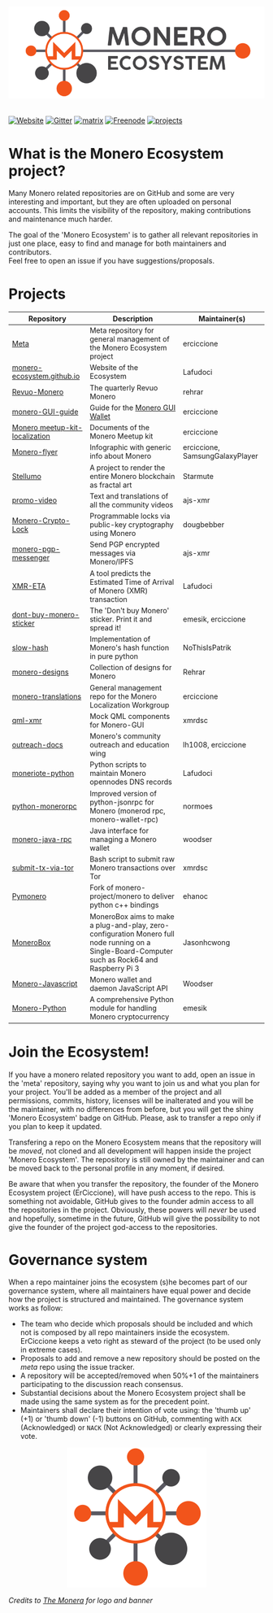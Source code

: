 <div align="center"> 
<img src="media/ecosystem-banner.png">
</div>
&nbsp;

[![Website](https://img.shields.io/badge/website-moneroecosystem.org-brightgreen.svg)](https://moneroecosystem.org) 
[![Gitter](https://badges.gitter.im/monero-ecosystem/community.svg)](https://gitter.im/monero-ecosystem/community) 
[![matrix](https://img.shields.io/badge/chat-on%20matrix-blue.svg)](https://matrix.to/#/!sBrxbtGMtBmLLutGCb:matrix.org) 
[![Freenode](https://img.shields.io/badge/chat-on%20Freenode-orange.svg)](https://webchat.freenode.net/?channels=monero-ecosystem) 
[![projects](https://img.shields.io/badge/Projects-24-red.svg)](#projects)

# What is the Monero Ecosystem project?
Many Monero related repositories are on GitHub and some are very interesting and important, but they are often uploaded on personal accounts. This limits the visibility of the repository, making contributions and maintenance much harder.
&nbsp;

The goal of the 'Monero Ecosystem' is to gather all relevant repositories in just one place, easy to find and manage for both maintainers and contributors.  
Feel free to open an issue if you have suggestions/proposals.

# Projects

| Repository | Description | Maintainer(s) | 
| --- | --- | --- |
|[Meta](https://github.com/monero-ecosystem/meta) | Meta repository for general management of the Monero Ecosystem project | erciccione |
| [monero-ecosystem.github.io](https://github.com/monero-ecosystem/monero-ecosystem.github.io) | Website of the Ecosystem | Lafudoci |
| [Revuo-Monero](https://github.com/monero-ecosystem/Revuo-Monero) | The quarterly Revuo Monero | rehrar |
| [monero-GUI-guide](https://github.com/monero-ecosystem/monero-GUI-guide) | Guide for the [Monero GUI Wallet](https://github.com/monero-project/monero-gui) | erciccione |
| [Monero meetup-kit-localization](https://github.com/monero-ecosystem/monero-meetup-kit-localization) | Documents of the Monero Meetup kit | erciccione |
| [Monero-flyer](https://github.com/monero-ecosystem/Monero-flyer) | Infographic with generic info about Monero | erciccione, SamsungGalaxyPlayer |
| [Stellumo](https://github.com/monero-ecosystem/Stellumo) | A project to render the entire Monero blockchain as fractal art | Starmute |
| [promo-video](https://github.com/monero-ecosystem/promo-video) | Text and translations of all the community videos | ajs-xmr |
| [Monero-Crypto-Lock](https://github.com/monero-ecosystem/Monero-Crypto-Lock) | Programmable locks via public-key cryptography using Monero | dougbebber |
| [monero-pgp-messenger](https://github.com/monero-ecosystem/monero-pgp-messenger) | Send PGP encrypted messages via Monero/IPFS | ajs-xmr |
| [XMR-ETA](https://github.com/monero-ecosystem/XMR-ETA) | A tool predicts the Estimated Time of Arrival of Monero (XMR) transaction | Lafudoci |
| [dont-buy-monero-sticker](https://github.com/monero-ecosystem/dont-buy-monero-sticker) | The 'Don't buy Monero' sticker. Print it and spread it! | emesik, erciccione|
| [slow-hash](https://github.com/monero-ecosystem/slow-hash) | Implementation of Monero's hash function in pure python | NoThisIsPatrik |
| [monero-designs](https://github.com/monero-ecosystem/monero-designs) | Collection of designs for Monero | Rehrar |
| [monero-translations](https://github.com/monero-ecosystem/monero-translations) | General management repo for the Monero Localization Workgroup |erciccione |
| [qml-xmr](https://github.com/monero-ecosystem/qml-xmr) | Mock QML components for Monero-GUI | xmrdsc |
| [outreach-docs](https://github.com/monero-ecosystem/outreach-docs) | Monero's community outreach and education wing | lh1008, erciccione |
| [moneriote-python](https://github.com/monero-ecosystem/moneriote-python) | Python scripts to maintain Monero opennodes DNS records | Lafudoci |
| [python-monerorpc](https://github.com/monero-ecosystem/python-monerorpc) | Improved version of python-jsonrpc for Monero (monerod rpc, monero-wallet-rpc) | normoes |
| [monero-java-rpc](https://github.com/monero-ecosystem/monero-java-rpc) | Java interface for managing a Monero wallet | woodser |
| [submit-tx-via-tor](https://github.com/monero-ecosystem/submit-tx-via-tor) | Bash script to submit raw Monero transactions over Tor | xmrdsc |
| [Pymonero](https://github.com/monero-ecosystem/pymonero) | Fork of monero-project/monero to deliver python c++ bindings | ehanoc |
| [MoneroBox](https://github.com/monero-ecosystem/monerobox) | MoneroBox aims to make a plug-and-play, zero-configuration Monero full node running on a Single-Board-Computer such as Rock64 and Raspberry Pi 3 | Jasonhcwong |
| [Monero-Javascript](https://github.com/monero-ecosystem/monero-javascript) | Monero wallet and daemon JavaScript API | Woodser |
| [Monero-Python](https://github.com/monero-ecosystem/monero-python) | A comprehensive Python module for handling Monero cryptocurrency | emesik |

# Join the Ecosystem!
If you have a monero related repository you want to add, open an issue in the 'meta' repository, saying why you want to join us and what you plan for your project. You'll be added as a member of the project and all permissions, commits, history, licenses will be inalterated and you will be the maintainer, with no differences from before, but you will get the shiny 'Monero Ecosystem' badge on GitHub. Please, ask to transfer a repo only if you plan to keep it updated.
&nbsp;

Transfering a repo on the Monero Ecosystem means that the repository will be *moved*, not cloned and all development will happen inside the project 'Monero Ecosystem'. The repository is still owned by the maintainer and can be moved back to the personal profile in any moment, if desired.
&nbsp;

Be aware that when you transfer the repository, the founder of the Monero Ecosystem project (ErCiccione), will have push access to the repo. This is something not avoidable, GitHub gives to the founder admin access to all the repositories in the project. Obviously, these powers will *never* be used and hopefully, sometime in the future, GitHub will give the possibility to not give the founder of the project god-access to the repositories.

# Governance system
When a repo maintainer joins the ecosystem (s)he becomes part of our governance system, where all maintainers have equal power and decide how the project is structured and maintained. The governance system works as follow:

+ The team who decide which proposals should be included and which not is composed by all repo maintainers inside the ecosystem. ErCiccione keeps a veto right as steward of the project (to be used only in extreme cases).
+ Proposals to add and remove a new repository should be posted on the *meta* repo using the issue tracker.
+ A repository will be accepted/removed when 50%+1 of the maintainers participating to the discussion reach consensus.
+ Substantial decisions about the Monero Ecosystem project shall be made using the same system as for the precedent point.
+ Maintainers shall declare their intention of vote using: the 'thumb up' (+1) or 'thumb down' (-1) buttons on GitHub, commenting with `ACK` (Acknowledged) or `NACK` (Not Acknowledged) or clearly expressing their vote.


<p align="center"> 
<img src="media/ecosystem-logo.png">
</p>

*Credits to [The Monera](https://www.themonera.art/) for logo and banner*
